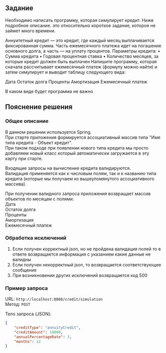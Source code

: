 ## Задание
Необходимо написать программу, которая симулирует кредит.
Ниже подробное описание. это относительно короткое задание, которое не займет много  времени.

Аннуитетный кредит — это кредит, где каждый месяц выплачивается фиксированная сумма. Часть ежемесячного платежа идет на погашение основного долга, а часть — на уплату процентов.
Параметры кредита:
• Сумма кредита
• Годовая процентная ставка
• Количество месяцев, за которые кредит должен быть выплачен
Напишите программу, которая сначала рассчитывает ежемесячный платеж (формулу можно найти) и затем симулирует и выводит таблицу следующего вида:  

Дата         Остаток долга   Проценты   Амортизация   Ежемесячный платеж

В каком виде будет программа  не важно

## Пояснение решения  

### Общее описание  
В данном решении используется Spring.  
При старте приложения формируется ассоциативный массив типа "Имя типа кредита - Объект кредит".  
При таком подходе при появлении нового типа кредита мы просто добавляем новый класс который автоматически загружается в эту карту при старте.  

Входящие запросы на вычисление кредита валидируются.  
Валидация применяется как к числовым полям, так и к названию типа кредита (которые мы получаем из вышеупомянутого ассоциативного массива).  

При получении валидного запроса приложения возвращает массив объектов по месяцам с полями:  
Дата  
Остаток долга  
Проценты  
Амортизация  
Ежемесячный платеж  

### Обработка исключений
1. Если получен корректный json, но не пройдена валидация полей то в ответе возвращается информация с указанием какие данные не валидны  
2. Если получен некорректный json, то возвращается соответствующее сообщение  
3. При возникновении других исключений возвращается код 500

### Пример запроса

URL: `http://localhost:8080/credit/simulation`  
Метод: `POST`  

Тело запроса (JSON):
```json
{
    "creditType": "annuityCredit",
    "creditAmount": 10000,
    "annualPercentageRate": 3,
    "months": 12
}
